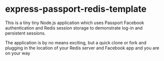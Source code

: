 express-passport-redis-template
===============================

This is a tiny tiny Node.js application which uses Passport Facebook authentication and Redis session storage to demonstrate log-in and persistent sessions.

The application is by no means exciting, but a quick clone or fork and plugging in the location of your Redis server and Facebook app and you are on your way

